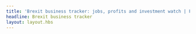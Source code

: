 ```yaml
---
title: 'Brexit business tracker: jobs, profits and investment watch | FT.com'
headline: Brexit business tracker
layout: layout.hbs
---
```

